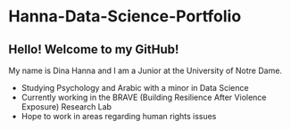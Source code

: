 # Hanna-Data-Science-Portfolio

## Hello! Welcome to my GitHub!
My name is Dina Hanna and I am a Junior at the University of Notre Dame.
<ul>
  <li>Studying Psychology and Arabic with a minor in Data Science</li>
  <li>Currently working in the BRAVE (Building Resilience After Violence Exposure) Research Lab </li>
  <li>Hope to work in areas regarding human rights issues</li>

